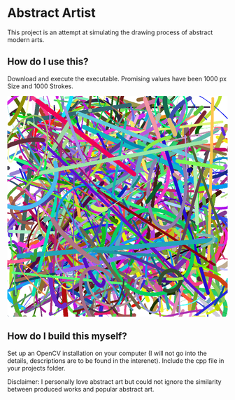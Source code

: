 # Abstract Artist

This project is an attempt at simulating the drawing process of abstract modern arts.

## How do I use this?

Download and execute the executable.
Promising values have been 1000 px Size and 1000 Strokes.

![produced image by the code](artwork1.png)


## How do I build this myself?

Set up an OpenCV installation on your computer (I will not go into the details, descriptions are to be found in the interenet). 
Include the cpp file in your projects folder.



Disclaimer: I personally love abstract art but could not ignore the similarity between produced works and popular abstract art.
